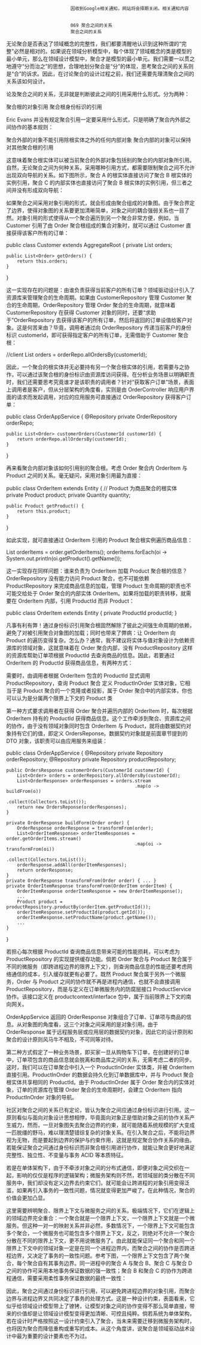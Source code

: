 
                            
                            因收到Google相关通知，网站将会择期关闭。相关通知内容
                            
                            
                            069 聚合之间的关系
                            聚合之间的关系

无论聚合是否表达了领域概念的完整性，我们都要清醒地认识到这种所谓的“完整”必然是相对的。如果说在领域分析模型中，每个体现了领域概念的类是模型的最小单元，那么在领域设计模型中，聚合才是模型的最小单元。我们需要一以贯之地遵守“分而治之”的思想，合理地划分聚合是“分”的体现，思考聚合之间的关系则是“合”的诉求。因此，在讨论聚合的设计过程之前，我们还需要先理清聚合之间的关系该如何设计。

论及聚合之间的关系，无非就是判断彼此之间的引用采用什么形式。分为两种：


聚合根的对象引用
聚合根身份标识的引用


Eric Evans 并没有规定聚合引用一定要采用什么形式，只是明确了聚合内外部之间协作的基本规则：


聚合外部的对象不能引用除根实体之外的任何内部对象
聚合内部的对象可以保持对其他聚合根的引用


这意味着聚合根实体可以被当前聚合的外部对象包括别的聚合的内部对象所引用。自然，无论聚合之间为何种关系，采用哪种引用方式，都需要限制聚合之间不允许出现双向导航的关系。如下图所示，聚合 A 的根实体直接访问了聚合 B 根实体的实例引用，聚合 C 的内部实体也直接访问了聚合 B 根实体的实例引用，但三者之间并没有形成双向导航：



如果聚合之间采用对象引用的形式，就会形成由聚合组成的对象图。由于聚合界定了边界，使得对象图的关系要更加清晰简单，对象之间的耦合强弱关系也一目了然。对象引用的形式使得从一个聚合遍历到另一个聚合非常方便，例如，当 Customer 引用了由 Order 聚合根组成的集合对象时，就可以通过 Customer 直接获得该客户所有的订单：

public class Customer extends AggregateRoot<Customer> {
    private List<Order> orders;

    public List<Order> getOrders() {
        return this.orders;
    }
}



这一实现存在的问题是：由谁负责获得当前客户的所有订单？领域驱动设计引入了资源库来管理聚合的生命周期。如果由 CustomerRepository 管理 Customer 聚合的生命周期，OrderRepository 管理 Order 聚合的生命周期，就意味着 CustomerRepository 在获得 Customer 对象的同时，还要“求助于”OrderRepository 去获得该客户的所有订单，然后将返回的订单设值给客户对象。这是何苦来由？毕竟，调用者通过向 OrderRepository 传递当前客户的身份标识 customerId，即可获得指定客户的所有订单，无需借助于 Customer 聚合根：

//client
List<Order> orders = orderRepo.allOrdersBy(customerId);



因此，一个聚合的根实体并无必要持有另一个聚合根实体的引用，若需要与之协作，可以通过该聚合根的身份标识由资源库访问获得。在分析业务场景以明确职责时，我们还需要思考究竟谁才是该职责的调用者？针对“获取客户订单”场景，表面上调用者是客户，但从分层架构的角度看，实则是由 OrderController 响应用户界面的请求而发起调用，对应的应用服务可直接通过 OrderRepository 获得客户订单：

public class OrderAppService {
    @Repository
    private OrderRepository orderRepo;

    public List<Order> customerOrders(CustomerId customerId) {
        return orderRepo.allOrdersBy(customerId);
    }
}



再来看聚合内部对象该如何引用别的聚合根。考虑 Order 聚合内 OrderItem 与 Product 之间的关系。毫无疑问，采用对象引用最为直接：

public class OrderItem extends Entity<OrderItemId> {
    // Product 为商品聚合的根实体
    private Product product;
    private Quantity quantity;

    public Product getProduct() {
        return this.product;
    }
}



如此实现，就可直接通过 OrderItem 引用的 Product 聚合根实例遍历商品信息：

List<OrderItem> orderItems = order.getOrderItems();
orderItems.forEach(oi -> System.out.println(oi.getProduct().getName());



这一实现存在同样问题：谁来负责为 OrderItem 加载 Product 聚合根的信息？OrderRepository 没有能力访问 Product 聚合，也不可能依赖 ProductRepository 来完成商品信息的加载，管理 Product 生命周期的职责也不可能交给处于 Order 聚合的内部实体 OrderItem。如果将加载的职责转移，就需要在 OrderItem 内部，引用 ProductId 而非 Product：

public class OrderItem extends Entity<OrderItemId> {
    private ProductId productId;
}



凡事有利有弊！通过身份标识引用聚合根固然解除了彼此之间强生命周期的依赖，避免了对被引用聚合对象图的加载；同时也带来了弊病：让 OrderItem 向 Product 的遍历变得复杂。怎么办？通常，我不建议将实体与值对象设计为依赖资源库的领域对象，这就意味着在 Order 聚合内部，没有 ProductRepository 这样的资源库帮助订单项根据 ProductId 去查询商品的信息。因此，若要通过 OrderItem 的 ProductId 获得商品信息，有两种方式：


需要时，由调用者根据 OrderItem 包含的 ProductId 显式调用 ProductRepository，查询 Product 聚合
定义 ProductInOrder 实体对象，它相当于是 Product 聚合的一个克隆或者投影，属于 Order 聚合中的内部实体，你也可以认为是分属两个限界上下文的 Product 类


第一种方式要求调用者在获得 Order 聚合并遍历内部的 OrderItem 时，每次根据 OrderItem 持有的 ProductId 获得商品信息。这个工作牵涉到聚合、资源库之间的协作，由于没有领域对象同时包含 OrderItem 与 Product，就将由数据契约对象持有它们的值，即定义 OrdersReponse。数据契约对象就是前面章节提到的 DTO 对象，该职责可以由应用服务来组装：

public class OrderAppService {
    @Repository
    private Repository orderRepository;
    @Repository
    private Repository productRepository;

    public OrdersResponse customerOrders(CustomerId customerId) {
        List<Order> orders = orderRepository.allOrdersBy(customerId);
        List<OrderResponse> orderResponses = orders.stream
                                                    .map(o -> buildFrom(o))
                                                    .collect(Collectors.toList());
        return new OrdersReponse(orderResponses);
    }

    private OrderResponse buildForm(Order order) {
        OrderResponse orderResponse = transformFrom(order);
        List<OrderItemResponse> orderItemResponses = order.getOrderItems.stream()
                                                    .map(oi -> transformFrom(oi))
                                                    .collect(Collectors.toList());
        orderResponse.addAll(orderItemResponses);
        return orderResponse;
    }
    private OrderResponse transformFrom(Order order) { ... }
    private OrderItemResponse transformFrom(OrderItem orderItem) {
        OrderItemResponse orderItemResponse = new OrderItemResponse();
        ...
        Product product = productRepository.productBy(orderItem.getProductId());
        orderItemResponse.setProductId(product.getId());
        orderItemResponse.setProductName(product.getName());
        ...        
    }
}



若担心每次根据 ProductId 查询商品信息带来可能的性能损耗，可以考虑为 ProductRepository 的实现提供缓存功能。倘若 Order 聚合与 Product 聚合属于不同的微服务（即跨进程边界的限界上下文），则查询商品信息的性能还要考虑网络通信的成本，引入缓存就更有必要了。既然 Product 聚合属于另外一个微服务，Order 与 Product 之间的协作就不再是进程内通信，也就不会直接调用 ProductRepository，而是与定义在订单微服务内的防腐层接口 ProductService 协作。该接口定义在 productcontext/interface 包中，属于当前限界上下文的南向网关。

OrderAppService 返回的 OrderResponse 对象组合了订单、订单项与商品的信息。从对象图的角度看，这三个对象之间采用的是对象引用。由于 OrderResponse 属于远程服务层或应用层的数据契约对象，因此它的设计原则和聚合的设计原则风马牛不相及，不可同等对待。

第二种方式假定了一种业务场景，即买家一旦从购物车下订单，在创建好的订单中，订单项包含的商品信息就会脱离和商品库之间的关系，无需考虑二者的同步。这时，我们可以在订单聚合中引入一个 ProductInOrder 实体类，并被 OrderItem 直接引用。ProductInOrder 的数据会持久化到订单数据库中，并与 Product 聚合根实体共享相同的 ProductId。由于 ProductInOrder 属于 Order 聚合内的实体对象，订单的资源库在管理 Order 聚合的生命周期时，会建立 OrderItem 指向 ProductInOrder 对象的导航。

社区对聚合之间的关系已有定论，皆认为聚合之间应通过身份标识进行引用。这一原则看似与面向对象设计思想相悖，毕竟面向对象正是借助对象之前的协作关系产生威力，然而，一旦对象图失去聚合边界的约束，就可能随着系统规模的扩大变成一匹脱缰的野马，难以理清楚错综复杂的对象关系。在引入聚合之后，不能将边界视为无物，而是要起到边界的保护与约束作用，这就是规定聚合协作关系的缘由。若能保证聚合之间通过身份标识而非聚合根引用进行协作，就能让聚合更好地满足完整性、独立性、不变量与事务 ACID 等本质特征。

若是在单体架构下，由于不牵涉对象之间的分布式通信，即便对象之间交织在一起，影响的仅仅是程序的逻辑架构；微服务架构则不然，若领域层的类分散在不同服务中，我们却没有定义边界去约束它们，就可能会让跨进程的对象引用变得泛滥，如果再引入事务的一致性问题，情况就变得更加严峻了。在此种情况，聚合的价值会更加凸显。

这里需要辨明聚合、限界上下文与微服务之间的关系。极端情况下，它们在逻辑上的领域边界完全重合：一个聚合就是一个限界上下文，一个限界上下文就是一个微服务。但这种一对一的映射关系并非必然，多数情况下，一个限界上下文可能包含多个聚合，一个微服务也可能包含多个限界上下文，反之，则绝对不允许一个聚合分散在不同的限界上下文，更不用说微服务了。由此就能保证同一个聚合和同一个限界上下文中的领域对象一定是在同一个进程边界内，而聚合之间的协作是否跨进程边界，又决定了事务的一致性问题。参考下图，一个限界上下文包含了两个聚合，每个聚合自有其事务边界。同一进程中的聚合 A 与聚合 B、聚合 C 与聚合 D 之间的协作可采用本地事务保证数据的强一致性；聚合 B 和聚合 C 的协作为跨进程通信，需要采用柔性事务保证数据的最终一致性：



因此，聚合之间通过身份标识进行引用，可以避免跨进程边界的对象引用，而聚合边界与进程边界又共同决定了事务的处理方式。这是一种设计约束，表面看来，它似乎给领域设计模型带上了镣铐，让模型对象之间的协作变得不那么简单直接，带来的价值却是让领域设计模型变得更加清晰、可控且纯粹。倘若系统为单体架构，若在设计时严格按照这一设计约束引入了聚合，当未来需要迁移到微服务架构时，也将因为聚合而降低重构或重写的成本。从这个角度讲，说聚合是领域驱动战术设计中最为重要的设计要素也不为过。

                        
                        
                            